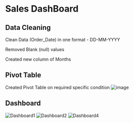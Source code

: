 # Sales DashBoard

## Data Cleaning
Clean Data (Order_Date) in one format - DD-MM-YYYY

Removed Blank (null) values

Created new column of Months

## Pivot Table
Created Pivot Table on required specific condition
![image](https://github.com/user-attachments/assets/5210d8e6-e4ff-4022-8310-654997ef3f27)

## Dashboard

![Dashboard1](https://github.com/user-attachments/assets/dd1ae170-d07a-4a9e-b9a7-d4fd6016c055)
![Dashboard2](https://github.com/user-attachments/assets/c9bbea1f-8b7e-4b81-b12a-f500ba74a009)
![Dashboard4](https://github.com/user-attachments/assets/9ffdfc40-e13e-4e62-96d4-5f39f6f9eb37)
